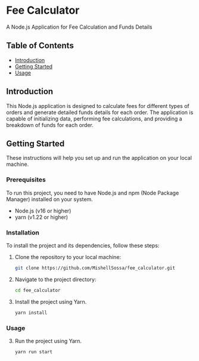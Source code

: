 # Fee Calculator

A Node.js Application for Fee Calculation and Funds Details

## Table of Contents

- [Introduction](#introduction)
- [Getting Started](#getting-started)
- [Usage](#usage)

## Introduction

This Node.js application is designed to calculate fees for different types of orders and generate detailed funds details for each order. The application is capable of initializing data, performing fee calculations, and providing a breakdown of funds for each order.

## Getting Started

These instructions will help you set up and run the application on your local machine.

### Prerequisites

To run this project, you need to have Node.js and npm (Node Package Manager) installed on your system.

- Node.js (v16 or higher)
- yarn (v1.22 or higher)

### Installation

To install the project and its dependencies, follow these steps:

1. Clone the repository to your local machine:

   ```bash
   git clone https://github.com/MishellSossa/fee_calculator.git
2. Navigate to the project directory:
   ```bash
   cd fee_calculator
3. Install the project using Yarn.
   ```bash
   yarn install
### Usage
3. Run the project using Yarn.
   ```bash
   yarn run start